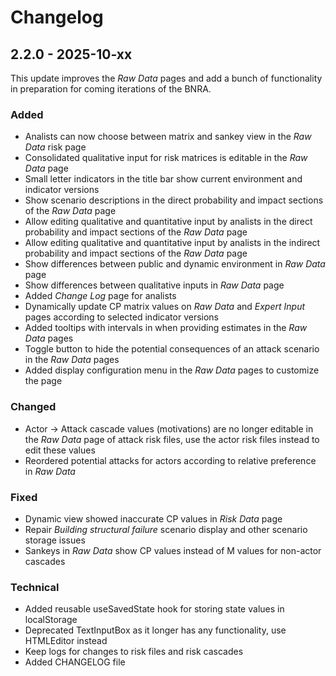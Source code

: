 # Changelog

## 2.2.0 - 2025-10-xx

This update improves the _Raw Data_ pages and add a bunch of functionality in preparation for coming iterations of the BNRA.

### Added

- Analists can now choose between matrix and sankey view in the _Raw Data_ risk page
- Consolidated qualitative input for risk matrices is editable in the _Raw Data_ page
- Small letter indicators in the title bar show current environment and indicator versions
- Show scenario descriptions in the direct probability and impact sections of the _Raw Data_ page
- Allow editing qualitative and quantitative input by analists in the direct probability and impact sections of the _Raw Data_ page
- Allow editing qualitative and quantitative input by analists in the indirect probability and impact sections of the _Raw Data_ page
- Show differences between public and dynamic environment in _Raw Data_ page
- Show differences between qualitative inputs in _Raw Data_ page
- Added _Change Log_ page for analists
- Dynamically update CP matrix values on _Raw Data_ and _Expert Input_ pages according to selected indicator versions
- Added tooltips with intervals in when providing estimates in the _Raw Data_ pages
- Toggle button to hide the potential consequences of an attack scenario in the _Raw Data_ pages
- Added display configuration menu in the _Raw Data_ pages to customize the page

### Changed

- Actor -> Attack cascade values (motivations) are no longer editable in the _Raw Data_ page of attack risk files, use the actor risk files instead to edit these values
- Reordered potential attacks for actors according to relative preference in _Raw Data_

### Fixed

- Dynamic view showed inaccurate CP values in _Risk Data_ page
- Repair _Building structural failure_ scenario display and other scenario storage issues
- Sankeys in _Raw Data_ show CP values instead of M values for non-actor cascades

### Technical

- Added reusable useSavedState hook for storing state values in localStorage
- Deprecated TextInputBox as it longer has any functionality, use HTMLEditor instead
- Keep logs for changes to risk files and risk cascades
- Added CHANGELOG file
